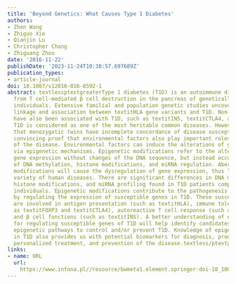 ```yaml
---
title: 'Beyond Genetics: What Causes Type 1 Diabetes'
authors:
- Zhen Wang
- Zhiguo Xie
- Qianjin Lu
- Christopher Chang
- Zhiguang Zhou
date: '2016-11-22'
publishDate: '2023-11-24T10:38:57.697689Z'
publication_types:
- article-journal
doi: 10.1007/s12016-016-8592-1
abstract: textlessptextgreaterType 1 diabetes (T1D) is an autoimmune disease resulting
  from T cell-mediated β cell destruction in the pancreas of genetically susceptible
  individuals. Extensive familial and population genetic studies uncovered the strong
  linkage and association between textitHLA gene variants and T1D. Non-textitHLA genes
  have also been associated with T1D, such as textitINS, textitCTLA4, and textitPTPN22.
  T1D is considered as one of the most heritable common diseases. However, evidence
  that monozygotic twins have incomplete concordance of disease susceptibility provides
  convincing proof that environmental factors also play important roles in the pathogenesis
  of the disease. Environmental factors can induce the alterations of gene expression
  via epigenetic mechanisms. Epigenetic modifications refer to the alterations in
  gene expression without changes of the DNA sequence, but instead occur as a result
  of DNA methylation, histone modifications, and miRNA regulation. Aberrant epigenetic
  modifications will cause the dysregulation of gene expression, thus leading to a
  variety of human diseases. There are significant differences in DNA methylation,
  histone modifications, and miRNA profiling found in T1D patients compared with healthy
  individuals. Epigenetic modifications contribute to the pathogenesis of T1D mainly
  by regulating the expression of susceptible genes in T1D. These susceptible genes
  are involved in antigen presentation (such as textitHLA), immune tolerance (such
  as textitFOXP3 and textitCTLA4), autoreactive T cell response (such as textitGAD65),
  and β cell functions (such as textitINS). A better understanding of epigenetic mechanisms
  for regulating susceptible genes of T1D will help identify candidates that target
  epigenetic pathways to control and/or prevent T1D. Knowledge of epigenetic changes
  in T1D also provides us with potential biomarkers for diagnosis, prognostication,
  personalized treatment, and prevention of the disease.textless/ptextgreater
links:
- name: URL
  url: 
    https://www.infona.pl//resource/bwmeta1.element.springer-doi-10_1007-S12016-016-8592-1
---
```

